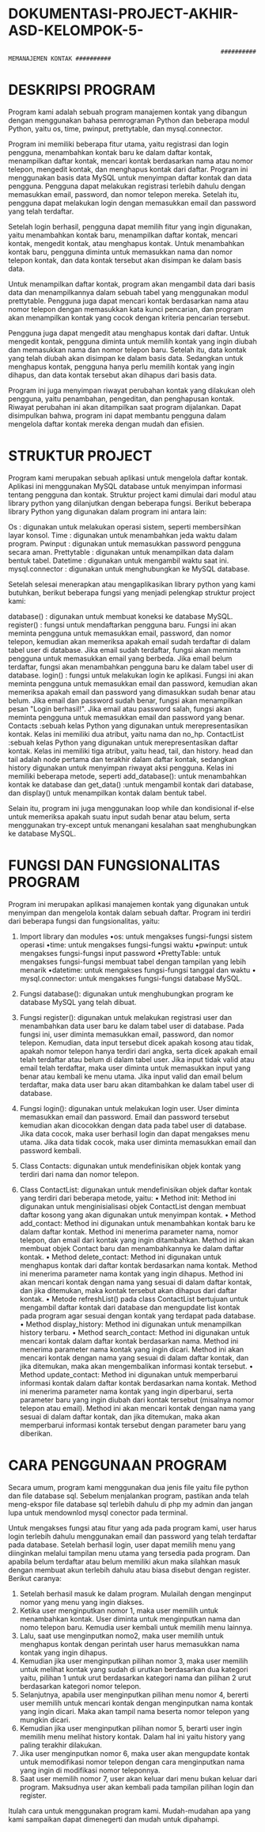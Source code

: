# DOKUMENTASI-PROJECT-AKHIR-ASD-KELOMPOK-5-

                                                                ########## MEMANAJEMEN KONTAK ##########
                                                                
# DESKRIPSI PROGRAM
Program kami adalah sebuah program manajemen kontak yang dibangun dengan menggunakan bahasa pemrograman Python dan beberapa modul Python, yaitu os, time, pwinput, prettytable, dan mysql.connector. 

Program ini memiliki beberapa fitur utama, yaitu registrasi dan login pengguna, menambahkan kontak baru ke dalam daftar kontak, menampilkan daftar kontak, mencari kontak berdasarkan nama atau nomor telepon, mengedit kontak, dan menghapus kontak dari daftar.
Program ini menggunakan basis data MySQL untuk menyimpan daftar kontak dan data pengguna. Pengguna dapat melakukan registrasi terlebih dahulu dengan memasukkan email, password, dan nomor telepon mereka. Setelah itu, pengguna dapat melakukan login dengan memasukkan email dan password yang telah terdaftar.

Setelah login berhasil, pengguna dapat memilih fitur yang ingin digunakan, yaitu menambahkan kontak baru, menampilkan daftar kontak, mencari kontak, mengedit kontak, atau menghapus kontak. Untuk menambahkan kontak baru, pengguna diminta untuk memasukkan nama dan nomor telepon kontak, dan data kontak tersebut akan disimpan ke dalam basis data.

Untuk menampilkan daftar kontak, program akan mengambil data dari basis data dan menampilkannya dalam sebuah tabel yang menggunakan modul prettytable. Pengguna juga dapat mencari kontak berdasarkan nama atau nomor telepon dengan memasukkan kata kunci pencarian, dan program akan menampilkan kontak yang cocok dengan kriteria pencarian tersebut.

Pengguna juga dapat mengedit atau menghapus kontak dari daftar. Untuk mengedit kontak, pengguna diminta untuk memilih kontak yang ingin diubah dan memasukkan nama dan nomor telepon baru. Setelah itu, data kontak yang telah diubah akan disimpan ke dalam basis data. Sedangkan untuk menghapus kontak, pengguna hanya perlu memilih kontak yang ingin dihapus, dan data kontak tersebut akan dihapus dari basis data.

Program ini juga menyimpan riwayat perubahan kontak yang dilakukan oleh pengguna, yaitu penambahan, pengeditan, dan penghapusan kontak. Riwayat perubahan ini akan ditampilkan saat program dijalankan. Dapat disimpulkan bahwa, program ini dapat membantu pengguna dalam mengelola daftar kontak mereka dengan mudah dan efisien.

# STRUKTUR PROJECT
Program kami merupakan sebuah aplikasi untuk mengelola daftar kontak. Aplikasi ini menggunakan MySQL database untuk menyimpan informasi tentang pengguna dan kontak. Struktur project kami dimulai dari modul atau library python yang dilanjutkan dengan beberapa fungsi. Berikut beberapa library Python yang digunakan dalam program ini antara lain:

Os              : digunakan untuk melakukan operasi sistem, seperti membersihkan layar konsol.
Time            : digunakan untuk menambahkan jeda waktu dalam program.
Pwinput         : digunakan untuk memasukkan password pengguna secara aman.
Prettytable     : digunakan untuk menampilkan data dalam bentuk tabel.
Datetime        : digunakan untuk mengambil waktu saat ini.
mysql.connector : digunakan untuk menghubungkan ke MySQL database.

Setelah selesai menerapkan atau mengaplikasikan library python yang kami butuhkan, berikut beberapa fungsi yang menjadi pelengkap struktur project kami:

database()  : digunakan untuk membuat koneksi ke database MySQL.
register()  : fungsi untuk mendaftarkan pengguna baru. Fungsi ini akan meminta pengguna untuk memasukkan email, password, dan nomor telepon, kemudian akan memeriksa apakah email sudah terdaftar di dalam tabel user di database. Jika email sudah terdaftar, fungsi akan meminta pengguna untuk memasukkan email yang berbeda. Jika email belum terdaftar, fungsi akan menambahkan pengguna baru ke dalam tabel user di database.
login()     : fungsi untuk melakukan login ke aplikasi. Fungsi ini akan meminta pengguna untuk memasukkan email dan password, kemudian akan memeriksa apakah email dan password yang dimasukkan sudah benar atau belum. Jika email dan password sudah benar, fungsi akan menampilkan pesan "Login berhasil!". Jika email atau password salah, fungsi akan meminta pengguna untuk memasukkan email dan password yang benar.
Contacts    :sebuah kelas Python yang digunakan untuk merepresentasikan kontak. Kelas ini memiliki dua atribut, yaitu nama dan no_hp.
ContactList :sebuah kelas Python yang digunakan untuk merepresentasikan daftar kontak. Kelas ini memiliki tiga atribut, yaitu head, tail, dan history. head dan tail adalah node pertama dan terakhir dalam daftar kontak, sedangkan history digunakan untuk menyimpan riwayat aksi pengguna. Kelas ini memiliki beberapa metode, seperti add_database(): untuk menambahkan kontak ke database dan get_data()  :untuk mengambil kontak dari database, dan display() untuk menampilkan kontak dalam bentuk tabel.

Selain itu, program ini juga menggunakan loop while dan kondisional if-else untuk memeriksa apakah suatu input sudah benar atau belum, serta menggunakan try-except untuk menangani kesalahan saat menghubungkan ke database MySQL.

# FUNGSI DAN FUNGSIONALITAS PROGRAM
Program ini merupakan aplikasi manajemen kontak yang digunakan untuk menyimpan dan mengelola kontak dalam sebuah daftar. Program ini terdiri dari beberapa fungsi dan fungsionalitas, yaitu:

1.	Import library dan modules
•os: untuk mengakses fungsi-fungsi sistem operasi
•time: untuk mengakses fungsi-fungsi waktu
•pwinput: untuk mengakses fungsi-fungsi input password
•PrettyTable: untuk mengakses fungsi-fungsi membuat tabel dengan tampilan yang lebih menarik
•datetime: untuk mengakses fungsi-fungsi tanggal dan waktu
• mysql.connector: untuk mengakses fungsi-fungsi database MySQL.

2.	Fungsi database(): digunakan untuk menghubungkan program ke database MySQL yang telah dibuat.
3.	Fungsi register(): digunakan untuk melakukan registrasi user dan menambahkan data user baru ke dalam tabel user di database. Pada fungsi ini, user diminta memasukkan email, password, dan nomor telepon. Kemudian, data input tersebut dicek apakah kosong atau tidak, apakah nomor telepon hanya terdiri dari angka, serta dicek apakah email telah terdaftar atau belum di dalam tabel user. Jika input tidak valid atau email telah terdaftar, maka user diminta untuk memasukkan input yang benar atau kembali ke menu utama. Jika input valid dan email belum terdaftar, maka data user baru akan ditambahkan ke dalam tabel user di database.
4.	Fungsi login(): digunakan untuk melakukan login user. User diminta memasukkan email dan password. Email dan password tersebut kemudian akan dicocokkan dengan data pada tabel user di database. Jika data cocok, maka user berhasil login dan dapat mengakses menu utama. Jika data tidak cocok, maka user diminta memasukkan email dan password kembali.
5.	Class Contacts: digunakan untuk mendefinisikan objek kontak yang terdiri dari nama dan nomor telepon.
6.	Class ContactList: digunakan untuk mendefinisikan objek daftar kontak yang terdiri dari beberapa metode, yaitu:
    • Method init: Method ini digunakan untuk menginisialisasi objek ContactList dengan membuat daftar kosong yang akan digunakan untuk menyimpan kontak.
    • Method add_contact: Method ini digunakan untuk menambahkan kontak baru ke dalam daftar kontak. Method ini menerima parameter nama, nomor telepon, dan email dari kontak yang ingin ditambahkan. Method ini akan membuat objek Contact baru dan menambahkannya ke dalam daftar kontak.
    • Method delete_contact: Method ini digunakan untuk menghapus kontak dari daftar kontak berdasarkan nama kontak. Method ini menerima parameter nama kontak yang ingin dihapus. Method ini akan mencari kontak dengan nama yang sesuai di dalam daftar kontak, dan jika ditemukan, maka kontak tersebut akan dihapus dari daftar kontak.
    • Metode refreshList() pada class ContactList bertujuan untuk mengambil daftar kontak dari database dan mengupdate list kontak pada program agar sesuai dengan kontak yang terdapat pada database.
    • Method display_history: Method ini digunakan untuk menampilkan history terbaru.
    • Method search_contact: Method ini digunakan untuk mencari kontak dalam daftar kontak berdasarkan nama. Method ini menerima parameter nama kontak yang ingin dicari. Method ini akan mencari kontak dengan nama yang sesuai di dalam daftar kontak, dan jika ditemukan, maka akan mengembalikan informasi kontak tersebut.
    • Method update_contact: Method ini digunakan untuk memperbarui informasi kontak dalam daftar kontak berdasarkan nama kontak. Method ini menerima parameter nama kontak yang ingin diperbarui, serta parameter baru yang ingin diubah dari kontak tersebut (misalnya nomor telepon atau email). Method ini akan mencari kontak dengan nama yang sesuai di dalam daftar kontak, dan jika ditemukan, maka akan memperbarui informasi kontak tersebut dengan parameter baru yang diberikan.

# CARA PENGGUNAAN PROGRAM
Secara umum, program kami menggunakan dua jenis file yaitu file python dan file database sql. Sebelum menjalankan program, pastikan anda telah meng-ekspor file database sql terlebih dahulu di php my admin dan jangan lupa untuk mendownlod mysql conector pada terminal.

Untuk mengakses fungsi atau fitur yang ada pada program kami, user harus login terlebih dahulu menggunakan email dan password yang telah terdaftar pada database. Setelah berhasil login, user dapat memilih menu yang diinginkan melalui tampilan menu utama yang tersedia pada program. Dan apabila belum terdaftar atau belum memiliki akun maka silahkan masuk dengan membuat akun terlebih dahulu atau biasa disebut dengan register. Berikut caranya:

1.	Setelah berhasil masuk ke dalam program. Mulailah dengan menginput nomor yang menu yang ingin diakses.
2.	Ketika user menginputkan nomor 1, maka user memilih untuk menambahkan kontak. User diminta untuk menginputkan nama dan nomo telepon baru. Kemudia user kembali untuk memilih menu lainnya.
3.	Lalu, saat use menginputkan nomo2, maka user memilih untuk menghapus kontak dengan perintah user harus memasukkan nama kontak yang ingin dihapus.
4.	Kemudian jika user menginputkan pilihan nomor 3, maka user memilih untuk melihat kontak yang sudah di urutkan berdasarkan dua kategori yaitu, pilihan 1 untuk urut berdasarkan kategori nama dan pilihan 2 urut berdasarkan kategori nomor telepon.
5.	Selanjutnya, apabila user menginputkan pilihan menu nomor 4, bererti user memilih untuk mencari kontak dengan menginputkan nama kontak yang ingin dicari. Maka akan tampil nama beserta nomor telepon yang mungkin dicari.
6.	Kemudian jika user menginputkan pilihan nomor 5, berarti user ingin memilih menu melihat history kontak. Dalam hal ini yaitu history yang paling terakhir dilakukan.
7.	Jika user menginputkan nomor 6, maka user akan mengupdate kontak untuk memodifikasi nomor telepon dengan cara menginputkan nama yang ingin di modifikasi nomor teleponnya.
8.	Saat user memilih nomor 7, user akan keluar dari menu bukan keluar dari program. Maksudnya user akan kembali pada tampilan pilihan login dan register.

Itulah cara untuk menggunakan program kami. Mudah-mudahan apa yang kami sampaikan dapat dimenegerti dan mudah untuk dipahampi.
